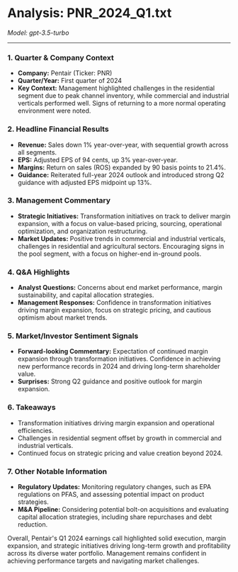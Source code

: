 # Analysis: PNR_2024_Q1.txt

*Model: gpt-3.5-turbo*

---

### 1. Quarter & Company Context
- **Company:** Pentair (Ticker: PNR)
- **Quarter/Year:** First quarter of 2024
- **Key Context:** Management highlighted challenges in the residential segment due to peak channel inventory, while commercial and industrial verticals performed well. Signs of returning to a more normal operating environment were noted.

### 2. Headline Financial Results
- **Revenue:** Sales down 1% year-over-year, with sequential growth across all segments.
- **EPS:** Adjusted EPS of 94 cents, up 3% year-over-year.
- **Margins:** Return on sales (ROS) expanded by 90 basis points to 21.4%.
- **Guidance:** Reiterated full-year 2024 outlook and introduced strong Q2 guidance with adjusted EPS midpoint up 13%.

### 3. Management Commentary
- **Strategic Initiatives:** Transformation initiatives on track to deliver margin expansion, with a focus on value-based pricing, sourcing, operational optimization, and organization restructuring.
- **Market Updates:** Positive trends in commercial and industrial verticals, challenges in residential and agricultural sectors. Encouraging signs in the pool segment, with a focus on higher-end in-ground pools.

### 4. Q&A Highlights
- **Analyst Questions:** Concerns about end market performance, margin sustainability, and capital allocation strategies.
- **Management Responses:** Confidence in transformation initiatives driving margin expansion, focus on strategic pricing, and cautious optimism about market trends.

### 5. Market/Investor Sentiment Signals
- **Forward-looking Commentary:** Expectation of continued margin expansion through transformation initiatives. Confidence in achieving new performance records in 2024 and driving long-term shareholder value.
- **Surprises:** Strong Q2 guidance and positive outlook for margin expansion.

### 6. Takeaways
- Transformation initiatives driving margin expansion and operational efficiencies.
- Challenges in residential segment offset by growth in commercial and industrial verticals.
- Continued focus on strategic pricing and value creation beyond 2024.

### 7. Other Notable Information
- **Regulatory Updates:** Monitoring regulatory changes, such as EPA regulations on PFAS, and assessing potential impact on product strategies.
- **M&A Pipeline:** Considering potential bolt-on acquisitions and evaluating capital allocation strategies, including share repurchases and debt reduction.

Overall, Pentair's Q1 2024 earnings call highlighted solid execution, margin expansion, and strategic initiatives driving long-term growth and profitability across its diverse water portfolio. Management remains confident in achieving performance targets and navigating market challenges.
